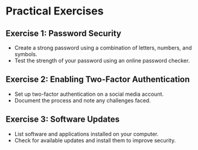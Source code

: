 # Practical Exercises

## Exercise 1: Password Security

- Create a strong password using a combination of letters, numbers, and symbols.
- Test the strength of your password using an online password checker.

## Exercise 2: Enabling Two-Factor Authentication

- Set up two-factor authentication on a social media account.
- Document the process and note any challenges faced.

## Exercise 3: Software Updates

- List software and applications installed on your computer.
- Check for available updates and install them to improve security.
